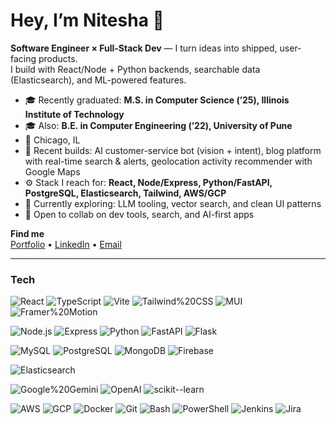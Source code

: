 # Hey, I’m Nitesha 👋

**Software Engineer × Full-Stack Dev** — I turn ideas into shipped, user-facing products.  
I build with React/Node + Python backends, searchable data (Elasticsearch), and ML-powered features.

- 🎓 Recently graduated: **M.S. in Computer Science (’25), Illinois Institute of Technology**
- 🎓 Also: **B.E. in Computer Engineering (’22), University of Pune**
- 📍 Chicago, IL
- 🧭 Recent builds: AI customer-service bot (vision + intent), blog platform with real-time search & alerts, geolocation activity recommender with Google Maps
- ⚙️ Stack I reach for: **React, Node/Express, Python/FastAPI, PostgreSQL, Elasticsearch, Tailwind, AWS/GCP**
- 🔭 Currently exploring: LLM tooling, vector search, and clean UI patterns
- 🤝 Open to collab on dev tools, search, and AI-first apps

**Find me**  
[Portfolio](https://your-portfolio.link) • [LinkedIn](https://linkedin.com/in/your-handle) • [Email](mailto:you@example.com)

---

### Tech
<!-- Frontend -->
![React](https://img.shields.io/badge/-React-000?logo=react)
![TypeScript](https://img.shields.io/badge/-TypeScript-000?logo=typescript)
![Vite](https://img.shields.io/badge/-Vite-000?logo=vite)
![Tailwind%20CSS](https://img.shields.io/badge/-Tailwind%20CSS-000?logo=tailwindcss)
![MUI](https://img.shields.io/badge/-MUI-000?logo=mui)
![Framer%20Motion](https://img.shields.io/badge/-Framer%20Motion-000?logo=framer)

<!-- Backend -->
![Node.js](https://img.shields.io/badge/-Node.js-000?logo=node.js)
![Express](https://img.shields.io/badge/-Express-000?logo=express)
![Python](https://img.shields.io/badge/-Python-000?logo=python)
![FastAPI](https://img.shields.io/badge/-FastAPI-000?logo=fastapi)
![Flask](https://img.shields.io/badge/-Flask-000?logo=flask)

<!-- Data -->
![MySQL](https://img.shields.io/badge/-MySQL-000?logo=mysql)
![PostgreSQL](https://img.shields.io/badge/-PostgreSQL-000?logo=postgresql)
![MongoDB](https://img.shields.io/badge/-MongoDB-000?logo=mongodb)
![Firebase](https://img.shields.io/badge/-Firebase-000?logo=firebase)

<!-- Search -->
![Elasticsearch](https://img.shields.io/badge/-Elasticsearch-000?logo=elasticsearch)

<!-- AI/ML -->
![Google%20Gemini](https://img.shields.io/badge/-Google%20Gemini-000?logo=google)
![OpenAI](https://img.shields.io/badge/-OpenAI-000?logo=openai)
![scikit--learn](https://img.shields.io/badge/-scikit--learn-000?logo=scikitlearn)

<!-- Cloud & DevOps -->
![AWS](https://img.shields.io/badge/-AWS-000?logo=amazon-aws)
![GCP](https://img.shields.io/badge/-GCP-000?logo=googlecloud)
![Docker](https://img.shields.io/badge/-Docker-000?logo=docker)
![Git](https://img.shields.io/badge/-Git-000?logo=git)
![Bash](https://img.shields.io/badge/-Bash-000?logo=gnubash)
![PowerShell](https://img.shields.io/badge/-PowerShell-000?logo=powershell)
![Jenkins](https://img.shields.io/badge/-Jenkins-000?logo=jenkins)
![Jira](https://img.shields.io/badge/-Jira-000?logo=jira)
